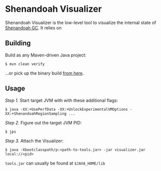 # Shenandoah Visualizer

Shenandoah Visualizer is the low-level tool to visualize the internal state of
[Shenandoah GC](https://wiki.openjdk.java.net/display/Shenandoah). It relies on

## Building

Build as any Maven-driven Java project:

    $ mvn clean verify

...or pick up the binary build [from here](https://builds.shipilev.net/shenandoah-visualizer/).

## Usage

*Step 1.* Start target JVM with with these additional flags:

    $ java -XX:+UsePerfData -XX:+UnlockExperimentalVMOptions -XX:+ShenandoahRegionSampling ...

*Step 2.* Figure out the target JVM PID:

    $ jps

*Step 3.* Attach the Visualizer:

    $ java -Xbootclasspath/p:<path-to-tools.jar> -jar visualizer.jar local://<pid>

`tools.jar` can usually be found at `$JAVA_HOME/lib`
